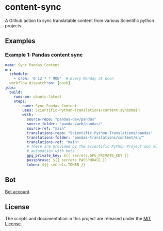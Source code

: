 # content-sync

A Github action to sync translatable content from various Scientific python projects.

## Examples

### Example 1: Pandas content sync

```yaml
name: Sync Pandas Content
on:
  schedule:
    - cron: '0 12 * * MON'  # Every Monday at noon
  workflow_dispatch:on: [push]
jobs:
  build:
    runs-on: ubuntu-latest
    steps:
      - name: Sync Pandas Content
        uses: Scientific-Python-Translations/content-sync@main
        with:
          source-repo: "pandas-dev/pandas"
          source-folder: "pandas/web/pandas/"
          source-ref: "main"
          translations-repo: "Scientific-Python-Translations/pandas"
          translations-folder: "pandas-translations/content/en/"
          translations-ref: "main"
          # These are provided by the Scientific Python Project and allow
          # automation with bots
          gpg_private_key: ${{ secrets.GPG_PRIVATE_KEY }}
          passphrase: ${{ secrets.PASSPHRASE }}
          token: ${{ secrets.TOKEN }}
```

## Bot

[Bot account](https://github.com/ScientificPythonTranslations).

## License

The scripts and documentation in this project are released under the [MIT License](https://github.com/Scientific-Python-Translations/translations-sync/blob/main/LICENSE.txt).
